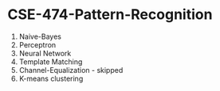 # CSE-474-Pattern-Recognition

1. Naive-Bayes
2. Perceptron
3. Neural Network
4. Template Matching
5. Channel-Equalization - skipped
6. K-means clustering